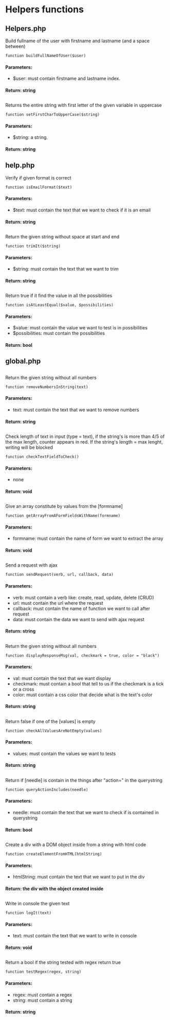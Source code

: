 # Helpers functions


## Helpers.php

Build fullname of the user with firstname and lastname (and a space between)
   
    function buildFullNameOfUser($user)
#### Parameters:
- $user: must contain firstname and lastname index.
#### Return: string
##
Returns the entire string with first letter of the given variable in uppercase
   
    function setFirstCharToUpperCase($string)
#### Parameters:
- $string: a string.
#### Return: string
 

## help.php

Verify if given format is correct
   
    function isEmailFormat($text)
#### Parameters:
- $text: must contain the text that we want to check if it is an email
#### Return: string

##
Return the given string without space at start and end
   
    function trimIt($string)
#### Parameters:
- $string: must contain the text that we want to trim
#### Return: string
##
Return true if it find the value in all the possibilities
   
    function isAtLeastEqual($value, $possibilities)
#### Parameters:
- $value: must contain the value we want to test is in possibilities
- $possibilities: must contain the possibilities
#### Return: bool

## global.php
##
Return the given string without all numbers
   
    function removeNumbersInString(text)
#### Parameters:
- text: must contain the text that we want to remove numbers
#### Return: string
##
Check length of text in input (type = text), if the string's is more than 4/5 of the max length, counter appears in red.
If the string's length = max lenght, writing will be blocked
   
    function checkTextFieldToCheck()
#### Parameters:
- none
#### Return: void
##
Give an array constitute by values from the [formname]
   
    function getArrayFromAFormFieldsWithName(formname)
#### Parameters:
- formname: must contain the name of form we want to extract the array
#### Return: void
##
Send a request with ajax
   
    function sendRequest(verb, url, callback, data)
#### Parameters:
- verb: must contain a verb like: create, read, update, delete (CRUD) 
- url: must contain the url where the request
- callback: must contain the name of function we want to call after request
- data: must contain the data we want to send with ajax request
#### Return: string
##
Return the given string without all numbers
   
    function displayResponseMsg(val, checkmark = true, color = "black")
#### Parameters:
- val: must contain the text that we want display
- checkmark: must contain a bool that tell to us if the checkmark is a tick or a cross
- color: must contain a css color that decide what is the text's color
#### Return: string
##
Return false if one of the [values] is empty
   
    function checkAllValuesAreNotEmpty(values)
#### Parameters:
- values: must contain the values we want to tests
#### Return: string
##
Return if [needle] is contain in the things after "action=" in the querystring 
   
    function queryActionIncludes(needle)
#### Parameters:
- needle: must contain the text that we want to check if is contained in querystring
#### Return: bool
##
Create a div with a DOM object inside from a string with html code
   
    function createElementFromHTML(htmlString)
#### Parameters:
- htmlString: must contain the text that we want to put in the div
#### Return: the div with the object created inside
##
Write in console the given text
   
    function logIt(text)
#### Parameters:
- text: must contain the text that we want to write in console
#### Return: void
##
Return a bool if the string tested with regex return true
   
    function testRegex(regex, string)
#### Parameters:
- regex: must contain a regex
- string: must contain a string
#### Return: string




